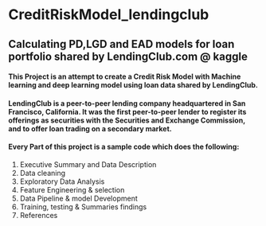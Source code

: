 # CreditRiskModel_lendingclub

## Calculating PD,LGD and EAD models for loan portfolio shared by LendingClub.com @ kaggle


#### This Project is an attempt to create a Credit Risk Model with Machine learning and deep learning model using loan data shared by LendingClub.
#### LendingClub is a peer-to-peer lending company headquartered in San Francisco, California. It was the first peer-to-peer lender to register its offerings as securities with the Securities and Exchange Commission, and to offer loan trading on a secondary market.
#### Every Part of this project is a sample code which does the following:
1. Executive Summary and Data Description 
2. Data cleaning 
3. Exploratory Data Analysis 
4. Feature Engineering & selection 
5. Data Pipeline & model Development 
6. Training, testing & Summaries findings 
7. References
